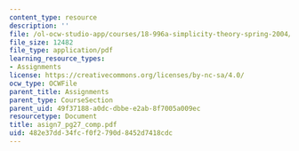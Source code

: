 ```yaml
---
content_type: resource
description: ''
file: /ol-ocw-studio-app/courses/18-996a-simplicity-theory-spring-2004/482e37dd34fcf0f2790d8452d7418cdc_asign7_pg27_comp.pdf
file_size: 12482
file_type: application/pdf
learning_resource_types:
- Assignments
license: https://creativecommons.org/licenses/by-nc-sa/4.0/
ocw_type: OCWFile
parent_title: Assignments
parent_type: CourseSection
parent_uid: 49f37188-a0dc-dbbe-e2ab-8f7005a009ec
resourcetype: Document
title: asign7_pg27_comp.pdf
uid: 482e37dd-34fc-f0f2-790d-8452d7418cdc
---
```

